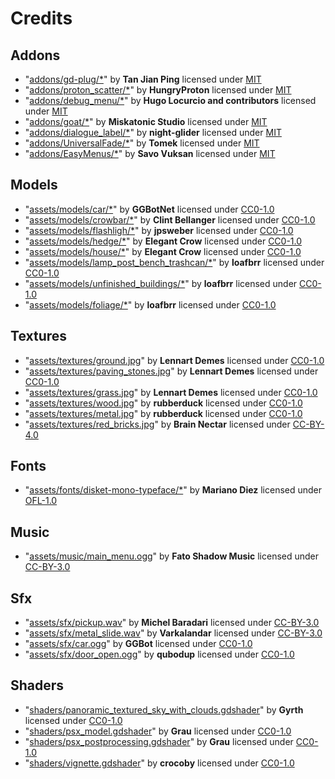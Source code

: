 # Credits

## Addons
- "[addons/gd-plug/*](https://github.com/imjp94/gd-plug)" by **Tan Jian Ping** licensed under [MIT](./LICENSES/MIT.txt)
- "[addons/proton_scatter/*](https://github.com/HungryProton/scatter)" by **HungryProton** licensed under [MIT](./LICENSES/MIT.txt)
- "[addons/debug_menu/*](https://github.com/godot-extended-libraries/godot-debug-menu)" by **Hugo Locurcio and contributors** licensed under [MIT](./LICENSES/MIT.txt)
- "[addons/goat/*](https://github.com/miskatonicstudio/goat)" by **Miskatonic Studio** licensed under [MIT](./LICENSES/MIT.txt)
- "[addons/dialogue_label/*](https://github.com/night-glider/Dialogue-Label)" by **night-glider** licensed under [MIT](./LICENSES/MIT.txt)
- "[addons/UniversalFade/*](https://github.com/KoBeWi/Godot-Universal-Fade)" by **Tomek** licensed under [MIT](./LICENSES/MIT.txt)
- "[addons/EasyMenus/*](https://github.com/SavoVuksan/EasyMenus)" by **Savo Vuksan** licensed under [MIT](./LICENSES/MIT.txt)
## Models
- "[assets/models/car/*](https://ggbot.itch.io/psx-style-cars)" by **GGBotNet** licensed under [CC0-1.0](./LICENSES/CC0-1.0.txt)
- "[assets/models/crowbar/*](https://opengameart.org/content/crowbar)" by **Clint Bellanger** licensed under [CC0-1.0](./LICENSES/CC0-1.0.txt)
- "[assets/models/flashligh/*](https://opengameart.org/content/torch)" by **jpsweber** licensed under [CC0-1.0](./LICENSES/CC0-1.0.txt)
- "[assets/models/hedge/*](https://elegantcrow.itch.io/retro-modular-hedge-maze)" by **Elegant Crow** licensed under [CC0-1.0](./LICENSES/CC0-1.0.txt)
- "[assets/models/house/*](https://elegantcrow.itch.io/retro-house-pack)" by **Elegant Crow** licensed under [CC0-1.0](./LICENSES/CC0-1.0.txt)
- "[assets/models/lamp_post_bench_trashcan/*](https://opengameart.org/content/lamp-post-bench-trashcan)" by **loafbrr** licensed under [CC0-1.0](./LICENSES/CC0-1.0.txt)
- "[assets/models/unfinished_buildings/*](https://opengameart.org/content/unfinished-buildings)" by **loafbrr** licensed under [CC0-1.0](./LICENSES/CC0-1.0.txt)
- "[assets/models/foliage/*](https://opengameart.org/content/foliage1)" by **loafbrr** licensed under [CC0-1.0](./LICENSES/CC0-1.0.txt)
## Textures
- "[assets/textures/ground.jpg](https://ambientcg.com/view?id=Ground037)" by **Lennart Demes** licensed under [CC0-1.0](./LICENSES/CC0-1.0.txt)
- "[assets/textures/paving_stones.jpg](https://ambientcg.com/view?id=PavingStones131)" by **Lennart Demes** licensed under [CC0-1.0](./LICENSES/CC0-1.0.txt)
- "[assets/textures/grass.jpg](https://ambientcg.com/view?id=Grass001)" by **Lennart Demes** licensed under [CC0-1.0](./LICENSES/CC0-1.0.txt)
- "[assets/textures/wood.jpg](https://opengameart.org/node/27564)" by **rubberduck** licensed under [CC0-1.0](./LICENSES/CC0-1.0.txt)
- "[assets/textures/metal.jpg](https://opengameart.org/node/27532)" by **rubberduck** licensed under [CC0-1.0](./LICENSES/CC0-1.0.txt)
- "[assets/textures/red_bricks.jpg](https://opengameart.org/content/red-brick-texture)" by **Brain Nectar** licensed under [CC-BY-4.0](./LICENSES/CC-BY-4.0.txt)
## Fonts
- "[assets/fonts/disket-mono-typeface/*](https://fontesk.com/disket-mono-typeface/)" by **Mariano Diez** licensed under [OFL-1.0](./LICENSES/OFL-1.0.txt)
## Music
- "[assets/music/main_menu.ogg](https://opengameart.org/content/main-menu-title)" by **Fato Shadow Music** licensed under [CC-BY-3.0](./LICENSES/CC-BY-3.0.txt)
## Sfx
- "[assets/sfx/pickup.wav](https://opengameart.org/content/3-item-sounds)" by **Michel Baradari** licensed under [CC-BY-3.0](./LICENSES/CC-BY-3.0.txt)
- "[assets/sfx/metal_slide.wav](https://opengameart.org/content/rockmetal-slide)" by **Varkalandar** licensed under [CC-BY-3.0](./LICENSES/CC-BY-3.0.txt)
- "[assets/sfx/car.ogg](https://opengameart.org/content/car-sound-effects-pack-low-quality)" by **GGBot** licensed under [CC0-1.0](./LICENSES/CC0-1.0.txt)
- "[assets/sfx/door_open.ogg](https://opengameart.org/content/door-open-door-close-set)" by **qubodup** licensed under [CC0-1.0](./LICENSES/CC0-1.0.txt)
## Shaders
- "[shaders/panoramic_textured_sky_with_clouds.gdshader](https://godotshaders.com/shader/panoramic-textured-sky-with-clouds/)" by **Gyrth** licensed under [CC0-1.0](./LICENSES/CC0-1.0.txt)
- "[shaders/psx_model.gdshader](https://godotshaders.com/shader/ps1-psx-model/)" by **Grau** licensed under [CC0-1.0](./LICENSES/CC0-1.0.txt)
- "[shaders/psx_postprocessing.gdshader](https://godotshaders.com/shader/ps1-psx-postprocessing/)" by **Grau** licensed under [CC0-1.0](./LICENSES/CC0-1.0.txt)
- "[shaders/vignette.gdshader](https://godotshaders.com/shader/vignette)" by **crocoby** licensed under [CC0-1.0](./LICENSES/CC0-1.0.txt)
